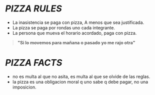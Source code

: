 # *PIZZA RULES*

 - La inasistencia se paga con pizza, A menos que sea justificada.
 - La pizza se paga por rondas uno cada integrante.
 - La persona que mueva el horario acordado, paga con pizza.

 > __"Si lo movemos para mañana o pasado yo me rajo otra"__

# *PIZZA FACTS*

- no es multa al que no asita, es multa al que se olvide de las reglas.
- la pizza es una obligacion moral q uno sabe q debe pagar, no una imposicion.
